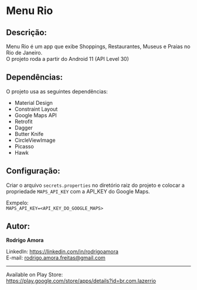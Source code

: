 # Menu Rio
Descrição:
----------
Menu Rio é um app que exibe Shoppings, Restaurantes, Museus e Praias no Rio de Janeiro.<br>
O projeto roda a partir do Android 11 (API Level 30)

Dependências:
-------------
O projeto usa as seguintes dependências:
* Material Design
* Constraint Layout
* Google Maps API
* Retrofit
* Dagger
* Butter Knife
* CircleViewImage
* Picasso
* Hawk

Configuração:
-------------
Criar o arquivo `secrets.properties` no diretório raiz do projeto e colocar a propriedade `MAPS_API_KEY` com a API_KEY do Google Maps. <br>

Exmpelo:<br>
`MAPS_API_KEY=<API_KEY_DO_GOOGLE_MAPS>`

Autor:
------
<b>Rodrigo Amora</b>

LinkedIn: https://linkedin.com/in/rodrigoamora <br>
E-mail: rodrigo.amora.freitas@gmail.com

<hr>

Available on Play Store: <br>
https://play.google.com/store/apps/details?id=br.com.lazerrio
